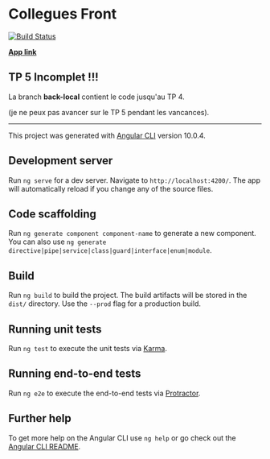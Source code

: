 # Collegues Front

[![Build Status](https://travis-ci.org/JeremD/collegues-front.svg?branch=master)](https://travis-ci.org/JeremD/collegues-front)

**[App link](https://jeremd.github.io/collegues-front/)**

## TP 5 Incomplet !!!

La branch **back-local** contient le code jusqu'au TP 4.

(je ne peux pas avancer sur le TP 5 pendant les vancances).

---

This project was generated with [Angular CLI](https://github.com/angular/angular-cli) version 10.0.4.

## Development server

Run `ng serve` for a dev server. Navigate to `http://localhost:4200/`. The app will automatically reload if you change any of the source files.

## Code scaffolding

Run `ng generate component component-name` to generate a new component. You can also use `ng generate directive|pipe|service|class|guard|interface|enum|module`.

## Build

Run `ng build` to build the project. The build artifacts will be stored in the `dist/` directory. Use the `--prod` flag for a production build.

## Running unit tests

Run `ng test` to execute the unit tests via [Karma](https://karma-runner.github.io).

## Running end-to-end tests

Run `ng e2e` to execute the end-to-end tests via [Protractor](http://www.protractortest.org/).

## Further help

To get more help on the Angular CLI use `ng help` or go check out the [Angular CLI README](https://github.com/angular/angular-cli/blob/master/README.md).
